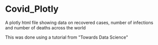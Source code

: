 # Covid_Plotly
A plotly html file showing data on recovered cases, number of infections and number of deaths across the world

This was done using a tutorial from "Towards Data Science"
